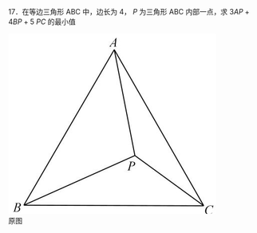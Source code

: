 17．在等边三角形 ABC 中，边长为 4， $P$ 为三角形 ABC 内部一点，求 $3 A P + 4 B P + 5 ~ P C$ 的最小值

![](<../../qs_image_DB/专题2-2_费马点与加权费马点详细总结（解析版）/7a6bc86fd446f686441ff7e66c287dad52023e7d40d6ebc1b9fa768d68678212.jpg>)  
原图

